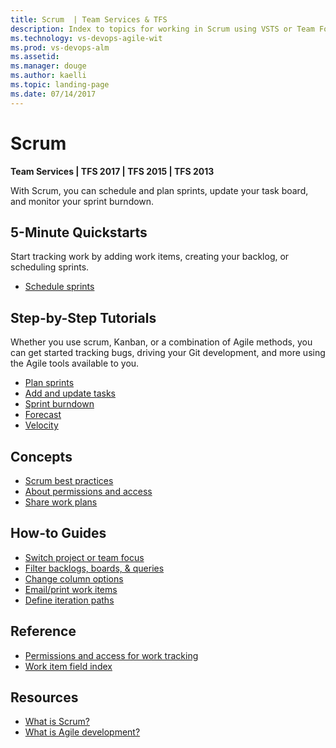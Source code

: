 ```yaml
---
title: Scrum  | Team Services & TFS
description: Index to topics for working in Scrum using VSTS or Team Foundation Server (TFS)  
ms.technology: vs-devops-agile-wit
ms.prod: vs-devops-alm
ms.assetid:  
ms.manager: douge
ms.author: kaelli
ms.topic: landing-page 
ms.date: 07/14/2017
---
```


# Scrum

<b>Team Services | TFS 2017 | TFS 2015 | TFS 2013</b> 

With Scrum, you can schedule and plan sprints, update your task board, and monitor your sprint burndown. 

<!---
## Overview  
[About Scrum](scrum-overview.md) 
[About teams and Agile tools](/vsts/work/about-teams-and-settings?toc=/vsts/work/scrum/toc.json)  
-->


## 5-Minute Quickstarts  

Start tracking work by adding work items, creating your backlog, or scheduling sprints.  
  
- [Schedule sprints](define-sprints.md)   

## Step-by-Step Tutorials

Whether you use scrum, Kanban, or a combination of Agile methods, you can get started tracking bugs, driving your Git development, and more using the Agile tools available to you. 

- [Plan sprints](sprint-planning.md)  
- [Add and update tasks](task-board.md)  
- [Sprint burndown](sprint-burndown.md)  
- [Forecast](forecast.md) 
- [Velocity](/vsts/report/guidance/team-velocity?toc=/vsts/work/scrum/toc.json)  
 

## Concepts          
- [Scrum best practices](../concepts/best-practices-scrum.md)    
- [About permissions and access](/vsts/work/permissions-access-work-tracking?toc=/vsts/work/scrum/toc.json)  
- [Share work plans](/vsts/work/track/share-plans?toc=/vsts/work/scrum/toc.json) 


## How-to Guides
* [Switch project or team focus](/vsts/work/how-to/switch-team-context-work?toc=/vsts/work/scrum/toc.json)  
* [Filter backlogs, boards, & queries](/vsts/work/how-to/filter-backlog-or-board?toc=/vsts/work/scrum/toc.json)  
* [Change column options](/vsts/work/how-to/set-column-options?toc=/vsts/work/scrum/toc.json)   
* [Email/print work items](/vsts/work/how-to/email-work-items?toc=/vsts/work/scrum/toc.json)    
* [Define iteration paths](/vsts/work/customize/set-iteration-paths-sprints?toc=/vsts/work/scrum/toc.json)    


## Reference   
- [Permissions and access for work tracking](/vsts/work/permissions-access-work-tracking?toc=/vsts/work/scrum/toc.json) 
- [Work item field index](/vsts/work/guidance/work-item-field?toc=/vsts/work/scrum/toc.json)  
  
## Resources 
- [What is Scrum?](https://www.visualstudio.com/learn/what-is-scrum/)  
- [What is Agile development?](https://www.visualstudio.com/learn/what-is-agile-development/)  

